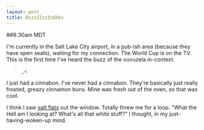 ```yaml
---
layout: post
title: BzzzZZzzZzbbbz
---
```


##8:30am MDT

I'm currently in the Salt Lake City airport, in a pub-ish area (because they have open seats), waiting for my connection. The World Cup is on the TV. This is the first time I've heard the buzz of the vuvuzela in-context.

>_<

I just had a cinnabon. I've never had a cinnabon. They're basically just really frosted, greazy cinnamon buns. Mine was fresh out of the oven, so that was cool.

I think I saw [salt flats](http://en.wikipedia.org/wiki/Bonneville_Salt_Flats) out the window. Totally threw me for a loop. "What the Hell am I looking at? What's all that white stuff?" I thought, in my just-having-woken-up mind.
